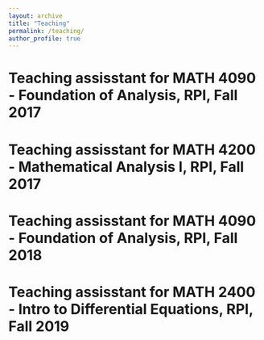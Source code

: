 ```yaml
---
layout: archive
title: "Teaching"
permalink: /teaching/
author_profile: true
---
```

Teaching assisstant for MATH 4090 - Foundation of Analysis, RPI, Fall 2017
======

Teaching assisstant for MATH 4200 - Mathematical Analysis I, RPI, Fall 2017
======

Teaching assisstant for MATH 4090 - Foundation of Analysis, RPI, Fall 2018
======


Teaching assisstant for MATH 2400 - Intro to Differential Equations, RPI, Fall 2019
======

